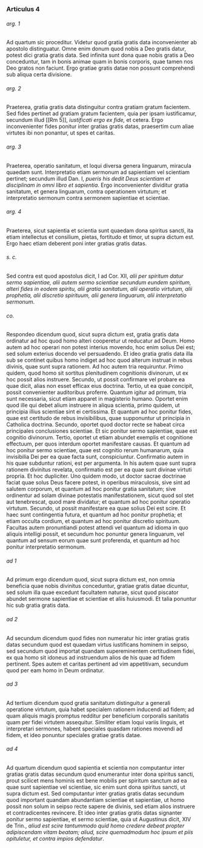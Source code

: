 ### Articulus 4

###### arg. 1
Ad quartum sic proceditur. Videtur quod gratia gratis data inconvenienter ab apostolo distinguatur. Omne enim donum quod nobis a Deo gratis datur, potest dici gratia gratis data. Sed infinita sunt dona quae nobis gratis a Deo conceduntur, tam in bonis animae quam in bonis corporis, quae tamen nos Deo gratos non faciunt. Ergo gratiae gratis datae non possunt comprehendi sub aliqua certa divisione.

###### arg. 2
Praeterea, gratia gratis data distinguitur contra gratiam gratum facientem. Sed fides pertinet ad gratiam gratum facientem, quia per ipsam iustificamur, secundum illud [[Rm 5]], *iustificati ergo ex fide,* et cetera. Ergo inconvenienter fides ponitur inter gratias gratis datas, praesertim cum aliae virtutes ibi non ponantur, ut spes et caritas.

###### arg. 3
Praeterea, operatio sanitatum, et loqui diversa genera linguarum, miracula quaedam sunt. Interpretatio etiam sermonum ad sapientiam vel scientiam pertinet; secundum illud Dan. I, *pueris his dedit Deus scientiam et disciplinam in omni libro et sapientia*. Ergo inconvenienter dividitur gratia sanitatum, et genera linguarum, contra operationem virtutum; et interpretatio sermonum contra sermonem sapientiae et scientiae.

###### arg. 4
Praeterea, sicut sapientia et scientia sunt quaedam dona spiritus sancti, ita etiam intellectus et consilium, pietas, fortitudo et timor, ut supra dictum est. Ergo haec etiam deberent poni inter gratias gratis datas.

###### s. c.
Sed contra est quod apostolus dicit, I ad Cor. XII, *alii per spiritum datur sermo sapientiae, alii autem sermo scientiae secundum eundem spiritum, alteri fides in eodem spiritu, alii gratia sanitatum, alii operatio virtutum, alii prophetia, alii discretio spirituum, alii genera linguarum, alii interpretatio sermonum*.

###### co.
Respondeo dicendum quod, sicut supra dictum est, gratia gratis data ordinatur ad hoc quod homo alteri cooperetur ut reducatur ad Deum. Homo autem ad hoc operari non potest interius movendo, hoc enim solius Dei est; sed solum exterius docendo vel persuadendo. Et ideo gratia gratis data illa sub se continet quibus homo indiget ad hoc quod alterum instruat in rebus divinis, quae sunt supra rationem. Ad hoc autem tria requiruntur. Primo quidem, quod homo sit sortitus plenitudinem cognitionis divinorum, ut ex hoc possit alios instruere. Secundo, ut possit confirmare vel probare ea quae dicit, alias non esset efficax eius doctrina. Tertio, ut ea quae concipit, possit convenienter auditoribus proferre. Quantum igitur ad primum, tria sunt necessaria, sicut etiam apparet in magisterio humano. Oportet enim quod ille qui debet alium instruere in aliqua scientia, primo quidem, ut principia illius scientiae sint ei certissima. Et quantum ad hoc ponitur fides, quae est certitudo de rebus invisibilibus, quae supponuntur ut principia in Catholica doctrina. Secundo, oportet quod doctor recte se habeat circa principales conclusiones scientiae. Et sic ponitur sermo sapientiae, quae est cognitio divinorum. Tertio, oportet ut etiam abundet exemplis et cognitione effectuum, per quos interdum oportet manifestare causas. Et quantum ad hoc ponitur sermo scientiae, quae est cognitio rerum humanarum, quia invisibilia Dei per ea quae facta sunt, conspiciuntur. Confirmatio autem in his quae subduntur rationi, est per argumenta. In his autem quae sunt supra rationem divinitus revelata, confirmatio est per ea quae sunt divinae virtuti propria. Et hoc dupliciter. Uno quidem modo, ut doctor sacrae doctrinae faciat quae solus Deus facere potest, in operibus miraculosis, sive sint ad salutem corporum, et quantum ad hoc ponitur gratia sanitatum; sive ordinentur ad solam divinae potestatis manifestationem, sicut quod sol stet aut tenebrescat, quod mare dividatur; et quantum ad hoc ponitur operatio virtutum. Secundo, ut possit manifestare ea quae solius Dei est scire. Et haec sunt contingentia futura, et quantum ad hoc ponitur prophetia; et etiam occulta cordium, et quantum ad hoc ponitur discretio spirituum. Facultas autem pronuntiandi potest attendi vel quantum ad idioma in quo aliquis intelligi possit, et secundum hoc ponuntur genera linguarum, vel quantum ad sensum eorum quae sunt proferenda, et quantum ad hoc ponitur interpretatio sermonum.

###### ad 1
Ad primum ergo dicendum quod, sicut supra dictum est, non omnia beneficia quae nobis divinitus conceduntur, gratiae gratis datae dicuntur, sed solum illa quae excedunt facultatem naturae, sicut quod piscator abundet sermone sapientiae et scientiae et aliis huiusmodi. Et talia ponuntur hic sub gratia gratis data.

###### ad 2
Ad secundum dicendum quod fides non numeratur hic inter gratias gratis datas secundum quod est quaedam virtus iustificans hominem in seipso, sed secundum quod importat quandam supereminentem certitudinem fidei, ex qua homo sit idoneus ad instruendum alios de his quae ad fidem pertinent. Spes autem et caritas pertinent ad vim appetitivam, secundum quod per eam homo in Deum ordinatur.

###### ad 3
Ad tertium dicendum quod gratia sanitatum distinguitur a generali operatione virtutum, quia habet specialem rationem inducendi ad fidem; ad quam aliquis magis promptus redditur per beneficium corporalis sanitatis quam per fidei virtutem assequitur. Similiter etiam loqui variis linguis, et interpretari sermones, habent speciales quasdam rationes movendi ad fidem, et ideo ponuntur speciales gratiae gratis datae.

###### ad 4
Ad quartum dicendum quod sapientia et scientia non computantur inter gratias gratis datas secundum quod enumerantur inter dona spiritus sancti, prout scilicet mens hominis est bene mobilis per spiritum sanctum ad ea quae sunt sapientiae vel scientiae, sic enim sunt dona spiritus sancti, ut supra dictum est. Sed computantur inter gratias gratis datas secundum quod important quandam abundantiam scientiae et sapientiae, ut homo possit non solum in seipso recte sapere de divinis, sed etiam alios instruere et contradicentes revincere. Et ideo inter gratias gratis datas signanter ponitur sermo sapientiae, et sermo scientiae, quia ut Augustinus dicit, XIV de Trin., *aliud est scire tantummodo quid homo credere debeat propter adipiscendam vitam beatam; aliud, scire quemadmodum hoc ipsum et piis opituletur, et contra impios defendatur*.

